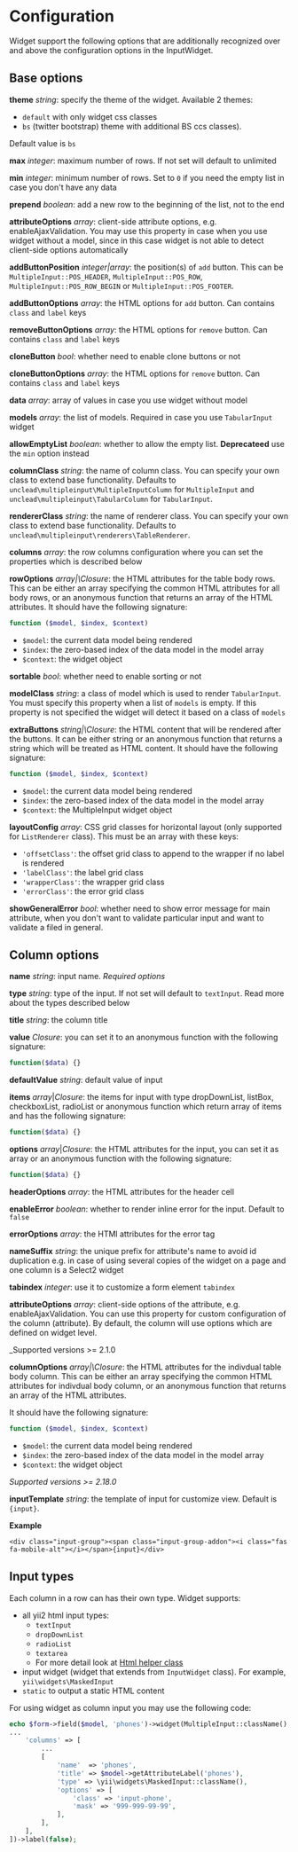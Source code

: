# Configuration

Widget support the following options that are additionally recognized over and above the configuration options in the InputWidget.

## Base options

**theme** _string_: specify the theme of the widget. Available 2 themes:

* `default` with only widget css classes
* `bs` \(twitter bootstrap\) theme with additional BS ccs classes\). 

Default value is `bs`

**max** _integer_: maximum number of rows. If not set will default to unlimited

**min** _integer_: minimum number of rows. Set to `0` if you need the empty list in case you don't have any data

**prepend** _boolean_: add a new row to the beginning of the list, not to the end

**attributeOptions** _array_: client-side attribute options, e.g. enableAjaxValidation. You may use this property in case when you use widget without a model, since in this case widget is not able to detect client-side options automatically

**addButtonPosition** _integer\|array_: the position\(s\) of `add` button. This can be `MultipleInput::POS_HEADER`, `MultipleInput::POS_ROW`, `MultipleInput::POS_ROW_BEGIN` or `MultipleInput::POS_FOOTER`.

**addButtonOptions** _array_: the HTML options for `add` button. Can contains `class` and `label` keys

**removeButtonOptions** _array_: the HTML options for `remove` button. Can contains `class` and `label` keys

**cloneButton** _bool_: whether need to enable clone buttons or not

**cloneButtonOptions** _array_: the HTML options for `remove` button. Can contains `class` and `label` keys

**data** _array_: array of values in case you use widget without model

**models** _array_: the list of models. Required in case you use `TabularInput` widget

**allowEmptyList** _boolean_: whether to allow the empty list. **Deprecateed** use the `min` option instead

**columnClass** _string_: the name of column class. You can specify your own class to extend base functionality. Defaults to `unclead\multipleinput\MultipleInputColumn` for `MultipleInput` and `unclead\multipleinput\TabularColumn` for `TabularInput`.

**rendererClass** _string_: the name of renderer class. You can specify your own class to extend base functionality. Defaults to `unclead\multipleinput\renderers\TableRenderer`.

**columns** _array_: the row columns configuration where you can set the properties which is described below

**rowOptions** _array\|\Closure_: the HTML attributes for the table body rows. This can be either an array specifying the common HTML attributes for all body rows, or an anonymous function that returns an array of the HTML attributes. It should have the following signature:

```php
function ($model, $index, $context)
```

* `$model`: the current data model being rendered
* `$index`: the zero-based index of the data model in the model array
* `$context`: the widget object

**sortable** _bool_: whether need to enable sorting or not

**modelClass** _string_: a class of model which is used to render `TabularInput`. You must specify this property when a list of `models` is empty. If this property is not specified the widget will detect it based on a class of `models`

**extraButtons** _string\|\Closure_: the HTML content that will be rendered after the buttons. It can be either string or an anonymous function that returns a string which will be treated as HTML content. It should have the following signature:

```php
function ($model, $index, $context)
```

* `$model`: the current data model being rendered
* `$index`: the zero-based index of the data model in the model array
* `$context`: the MultipleInput widget object

**layoutConfig** _array_: CSS grid classes for horizontal layout \(only supported for `ListRenderer` class\). This must be an array with these keys:

* `'offsetClass'`: the offset grid class to append to the wrapper if no label is rendered
* `'labelClass'`: the label grid class
* `'wrapperClass'`: the wrapper grid class
* `'errorClass'`: the error grid class

**showGeneralError** _bool_: whether need to show error message for main attribute, when you don't want to validate particular input and want to validate a filed in general.

## Column options

**name** _string_: input name. _Required options_

**type** _string_: type of the input. If not set will default to `textInput`. Read more about the types described below

**title** _string_: the column title

**value** _Closure_: you can set it to an anonymous function with the following signature:

```php
function($data) {}
```

**defaultValue** _string_: default value of input

**items** _array_\|_Closure_: the items for input with type dropDownList, listBox, checkboxList, radioList or anonymous function which return array of items and has the following signature:

```php
function($data) {}
```

**options** _array_\|_Closure_: the HTML attributes for the input, you can set it as array or an anonymous function with the following signature:

```php
function($data) {}
```

**headerOptions** _array_: the HTML attributes for the header cell

**enableError** _boolean_: whether to render inline error for the input. Default to `false`

**errorOptions** _array_: the HTMl attributes for the error tag

**nameSuffix** _string_: the unique prefix for attribute's name to avoid id duplication e.g. in case of using several copies of the widget on a page and one column is a Select2 widget

**tabindex** _integer_: use it to customize a form element `tabindex`

**attributeOptions** _array_: client-side options of the attribute, e.g. enableAjaxValidation. You can use this property for custom configuration of the column (attribute). By default, the column will use options which are defined on widget level.

_Supported versions >= 2.1.0

**columnOptions** _array|\Closure_: the HTML attributes for the indivdual table body column. This can be either an array specifying the common HTML attributes for indivdual body column, or an anonymous function that returns an array of the HTML attributes. 

It should have the following signature:
```php
function ($model, $index, $context)
```
* `$model`: the current data model being rendered
* `$index`: the zero-based index of the data model in the model array
* `$context`: the widget object

_Supported versions >= 2.18.0_

**inputTemplate** _string_: the template of input for customize view. Default is `{input}`.

**Example**

`<div class="input-group"><span class="input-group-addon"><i class="fas fa-mobile-alt"></i></span>{input}</div>`

## Input types

Each column in a row can has their own type. Widget supports:

* all yii2 html input types:
  * `textInput`
  * `dropDownList`
  * `radioList`
  * `textarea`
  * For more detail look at [Html helper class](http://www.yiiframework.com/doc-2.0/yii-helpers-html.html)
* input widget \(widget that extends from `InputWidget` class\). For example, `yii\widgets\MaskedInput`
* `static` to output a static HTML content

For using widget as column input you may use the following code:

```php
echo $form->field($model, 'phones')->widget(MultipleInput::className(), [
...
    'columns' => [
        ...
        [
            'name'  => 'phones',
            'title' => $model->getAttributeLabel('phones'),
            'type' => \yii\widgets\MaskedInput::className(),
            'options' => [
                'class' => 'input-phone',
                'mask' => '999-999-99-99',
            ],
        ],
    ],
])->label(false);
```

